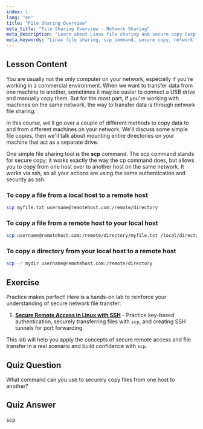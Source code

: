 ```yaml
---
index: 1
lang: "en"
title: "File Sharing Overview"
meta_title: "File Sharing Overview - Network Sharing"
meta_description: "Learn about Linux file sharing and secure copy (scp) command. Transfer files between hosts on your network. Get started with this beginner-friendly guide!"
meta_keywords: "Linux file sharing, scp command, secure copy, network file transfer, Linux tutorial, beginner Linux, Linux guide"
---
```


## Lesson Content

You are usually not the only computer on your network, especially if you're working in a commercial environment. When we want to transfer data from one machine to another, sometimes it may be easier to connect a USB drive and manually copy them. But for the most part, if you're working with machines on the same network, the way to transfer data is through network file sharing.

In this course, we'll go over a couple of different methods to copy data to and from different machines on your network. We'll discuss some simple file copies, then we'll talk about mounting entire directories on your machine that act as a separate drive.

One simple file sharing tool is the **scp** command. The scp command stands for secure copy; it works exactly the way the cp command does, but allows you to copy from one host over to another host on the same network. It works via ssh, so all your actions are using the same authentication and security as ssh.

### To copy a file from a local host to a remote host

```bash
scp myfile.txt username@remotehost.com:/remote/directory
```

### To copy a file from a remote host to your local host

```bash
scp username@remotehost.com:/remote/directory/myfile.txt /local/directory
```

### To copy a directory from your local host to a remote host

```bash
scp -r mydir username@remotehost.com:/remote/directory
```

## Exercise

Practice makes perfect! Here is a hands-on lab to reinforce your understanding of secure network file transfer:

1. **[Secure Remote Access in Linux with SSH](https://labex.io/labs/comptia-secure-remote-access-in-linux-with-ssh-592816)** - Practice key-based authentication, securely transferring files with `scp`, and creating SSH tunnels for port forwarding.

This lab will help you apply the concepts of secure remote access and file transfer in a real scenario and build confidence with `scp`.

## Quiz Question

What command can you use to securely copy files from one host to another?

## Quiz Answer

scp
